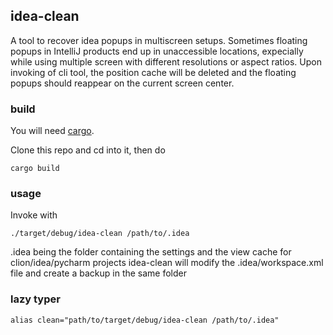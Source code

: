## idea-clean ##
A tool to recover idea popups in multiscreen setups. 
Sometimes floating popups in IntelliJ products end up in unaccessible locations, expecially while using multiple screen 
with different resolutions or aspect ratios. Upon invoking of cli tool, the position cache will be deleted and the floating 
popups should reappear on the current screen center.

### build ###
You will need [cargo](https://doc.rust-lang.org/cargo/getting-started/installation.html).

Clone this repo and cd into it, then do
```
cargo build
```
### usage ###
Invoke with
```
./target/debug/idea-clean /path/to/.idea
```
.idea being the folder containing the settings and the view cache for clion/idea/pycharm projects
idea-clean will modify the .idea/workspace.xml file and create a backup in the same folder

### lazy typer ###
```
alias clean="path/to/target/debug/idea-clean /path/to/.idea"
```
